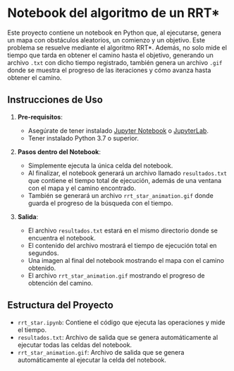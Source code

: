 # Notebook del algoritmo de un RRT*

Este proyecto contiene un notebook en Python que, al ejecutarse, genera un mapa con obstáculos aleatorios, un comienzo y un objetivo. Este problema se resuelve mediante el algoritmo RRT*. Además, no solo mide el tiempo que tarda en obtener el camino hasta el objetivo, generando un archivo `.txt` con dicho tiempo registrado, también genera un archivo `.gif` donde se muestra el progreso de las iteraciones y cómo avanza hasta obtener el camino.

## Instrucciones de Uso

1. **Pre-requisitos**:
   - Asegúrate de tener instalado [Jupyter Notebook](https://jupyter.org/) o [JupyterLab](https://jupyter.org/install).
   - Tener instalado Python 3.7 o superior.

3. **Pasos dentro del Notebook**:
   - Simplemente ejecuta la única celda del notebook. 
   - Al finalizar, el notebook generará un archivo llamado `resultados.txt` que contiene el tiempo total de ejecución, además de una ventana con el mapa y el camino encontrado.
   - También se generará un archivo `rrt_star_animation.gif` donde guarda el progreso de la búsqueda con el tiempo.

4. **Salida**:
   - El archivo `resultados.txt` estará en el mismo directorio donde se encuentra el notebook.
   - El contenido del archivo mostrará el tiempo de ejecución total en segundos.
   - Una imagen al final del notebook mostrando el mapa con el camino obtenido.
   - El archivo `rrt_star_animation.gif` mostrando el progreso de obtención del camino.

## Estructura del Proyecto

- `rrt_star.ipynb`: Contiene el código que ejecuta las operaciones y mide el tiempo.
- `resultados.txt`: Archivo de salida que se genera automáticamente al ejecutar todas las celdas del notebook.
- `rrt_star_animation.gif`: Archivo de salida que se genera automáticamente al ejecutar la celda del notebook.
